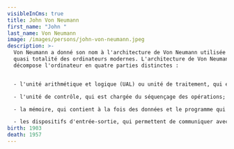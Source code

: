 ```yaml
---
visibleInCms: true
title: John Von Neumann
first_name: "John "
last_name: Von Neumann
image: /images/persons/john-von-neumann.jpeg
description: >-
  Von Neumann a donné son nom à l'architecture de Von Neumann utilisée dans la
  quasi totalité des ordinateurs modernes. L'architecture de Von Neumann
  décompose l'ordinateur en quatre parties distinctes : 


  - l'unité arithmétique et logique (UAL) ou unité de traitement, qui effectue les opérations de base;

  - l'unité de contrôle, qui est chargée du séquençage des opérations;

  - la mémoire, qui contient à la fois des données et le programme qui indique à l'unité de contrôle quel calculs faire sur ces données. La mémoire se divise en mémoire vive (programmes et données en cours de fonctionnement) et mémoire de masse (programmes et données de base de la machine);

  - les dispositifs d'entrée-sortie, qui permettent de communiquer avec le monde extérieur.
birth: 1903
death: 1957
---
```

